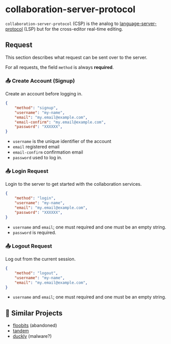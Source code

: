 # collaboration-server-protocol

`collaboration-server-protocol` (CSP) is the analog to [language-server-protocol][]
(LSP) but for the cross-editor real-time editing.

## Request

This section describes what request can be sent over to the server.

For all requests, the field `method` is always **required**.

### 📤 Create Account (Signup)

Create an account before logging in.

```json
{
    "method": "signup",
    "username": "my-name",
    "email": "my.email@example.com",
    "email-confirm": "my.email@example.com",
    "password": "XXXXXX",
}
```

- `username` is the unique identifier of the account
- `email` registered email
- `email-confirm` confirmation email
- `password` used to log in.

### 📤 Login Request

Login to the server to get started with the collaboration services.

```json
{
    "method": "login",
    "username": "my-name",
    "email": "my.email@example.com",
    "password": "XXXXXX",
}
```

- `username` and `email`; one must required and one must be an empty string.
- `password` is required.

### 📤 Logout Request

Log out from the current session.

```json
{
    "method": "logout",
    "username": "my-name",
    "email": "my.email@example.com",
}
```

- `username` and `email`; one must required and one must be an empty string.

## 📁 Similar Projects

- [floobits](https://floobits.com/) (abandoned)
- [tandem](https://github.com/typeintandem/tandem)
- [duckly](https://duckly.com/) (malware?)



<!-- Links -->

[language-server-protocol]: https://github.com/microsoft/language-server-protocol
